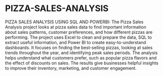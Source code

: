 # PIZZA-SALES-ANALYSIS
PIZZA SALES ANALYSIS USING SQL AND POWERBI:
The Pizza Sales Analysis project looks at pizza sales data to find important information about sales patterns, customer preferences, and how different pizzas are performing. The project uses Excel to clean and prepare the data, SQL to extract useful information, and Power BI to create easy-to-understand dashboards. It focuses on finding the best-selling pizzas, looking at sales trends throughout the year, and identifying peak sales periods. The analysis helps understand what customers prefer, such as popular pizza flavors and the effect of discounts on sales. The results give businesses helpful insights to improve their inventory, marketing, and customer engagement.
